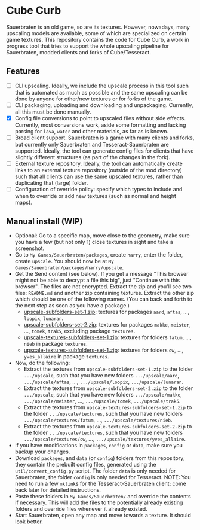 # Cube Curb

Sauerbraten is an old game, so are its textures. However, nowadays, many upscaling models are available, some of which are specialized on certain game textures. This repository contains the code for Cube Curb, a work in progress tool that tries to support the whole upscaling pipeline for Sauerbraten, modded clients and forks of Cube/Tesseract.

## Features

- [ ] CLI upscaling. Ideally, we include the upscale process in this tool such that is automated as much as possible and the same upscaling can be done by anyone for other/new textures or for forks of the game.
- [ ] CLI packaging, uploading and downloading and unpackaging. Currently, all this must be done manually.
- [x] Config file conversions to point to upscaled files without side effects. Currently, most conversions work, aside some formatting and lacking parsing for `lava`, `water` and other materials, as far as is known.
- [ ] Broad client support. Sauerbraten is a game with many clients and forks, but currently only Sauerbraten and Tesseract-Sauerbraten are supported. Ideally, the tool can generate config files for clients that have slightly different structures (as part of the changes in the fork).
- [ ] External texture repository. Ideally, the tool can automatically create links to an external texture repository (outside of the mod directory) such that all clients can use the same upscaled textures, rather than duplicating that (large) folder.
- [ ] Configuration of override policy: specify which types to include and when to override or add new textures (such as normal and height maps).

## Manual install (WIP)

- Optional: Go to a specific map, move close to the geometry, make sure you have a few (but not only 1) close textures in sight and take a screenshot.
- Go to `My Games/Sauerbraten/packages`, create `harry`, enter the folder, create `upscale`. You should now be at `My Games/Sauerbraten/packages/harry/upscale`.
- Get the Send content (see below). If you get a message "This browser might not be able to decrypt a file this big", just "Continue with this browser". The files are not encrypted. Extract the zip and you'll see two files: `README.md` and another zip containing textures. Extract the other zip which should be one of the following names. (You can back and forth to the next step as soon as you have a package.)
    - [upscale-subfolders-set-1.zip](https://de.skysend.ch/download/540c8c58e71fd808/#JusQGifEaoK_wnW7vqqzvQ): textures for packages `aard`, `aftas`, ..., `loopix`, `lunaran`.
    - [upscale-subfolders-set-2.zip](https://de.skysend.ch/download/dcfbe8e8af88bed4/#ZirDy0ekxBnOPb4ag-OAfw): textures for packages `makke`, `meister`, ..., `tomek`, `trak5`, excluding package `textures`.
    - [upscale-textures-subfolders-set-1.zip](https://de.skysend.ch/download/98f1e42b867cbe1d/#1sF0dpIA_AbD90wbgrWOqQ): textures for folders `fatum`, ..., `nieb` in package `textures`.
    - [upscale-textures-subfolders-set-1.zip](https://de.skysend.ch/download/7940609793ca7032/#ojThPmKHBAUoNk2k-Uf88w): textures for folders `ow`, ..., `yves_allaire` in package `textures`.
- Now, do the following:
    - Extract the textures from `upscale-subfolders-set-1.zip` to the folder `.../upscale`, such that you have new folders `.../upscale/aard`, `.../upscale/aftas`, ..., `.../upscale/loopix`, `.../upscale/lunaran`.
    - Extract the textures from `upscale-subfolders-set-2.zip` to the folder `.../upscale`, such that you have new folders `.../upscale/makke`, `.../upscale/meister`, ..., `.../upscale/tomek`, `.../upscale/trak5`.
    - Extract the textures from `upscale-textures-subfolders-set-1.zip` to the folder `.../upscale/textures`, such that you have new folders `.../upscale/textures/fatum`, ..., `.../upscale/textures/nieb`.
    - Extract the textures from `upscale-textures-subfolders-set-2.zip` to the folder `.../upscale/textures`, such that you have new folders `.../upscale/textures/ow`, ..., `.../upscale/textures/yves_allaire`.
- If you have modifications in `packages`, `config` or `data`, make sure you backup your changes.
- Download `packages`, and `data` (or `config`) folders from this repository; they contain the prebuilt config files, generated using the `util/convert_config.py` script. The folder `data` is only needed for Sauerbraten, the folder `config` is only needed for Tesseract. NOTE: You need to run a few `mklink`s for the Tesseract-Sauerbraten client; come back later for detailed instructions.
- Paste these folders in `My Games/Sauerbraten/` and override the contents if necessary. This will add the files to the potentially already existing folders and override files whenever it already existed.
- Start Sauerbraten, open any map and move towards a texture. It should look better.